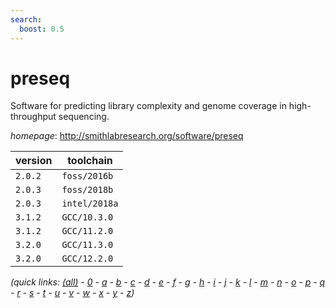 ```yaml
---
search:
  boost: 0.5
---
```

# preseq

Software for predicting library complexity and genome coverage in high-throughput sequencing.

*homepage*: <http://smithlabresearch.org/software/preseq>

version | toolchain
--------|----------
``2.0.2`` | ``foss/2016b``
``2.0.3`` | ``foss/2018b``
``2.0.3`` | ``intel/2018a``
``3.1.2`` | ``GCC/10.3.0``
``3.1.2`` | ``GCC/11.2.0``
``3.2.0`` | ``GCC/11.3.0``
``3.2.0`` | ``GCC/12.2.0``


*(quick links: [(all)](../index.md) - [0](../0/index.md) - [a](../a/index.md) - [b](../b/index.md) - [c](../c/index.md) - [d](../d/index.md) - [e](../e/index.md) - [f](../f/index.md) - [g](../g/index.md) - [h](../h/index.md) - [i](../i/index.md) - [j](../j/index.md) - [k](../k/index.md) - [l](../l/index.md) - [m](../m/index.md) - [n](../n/index.md) - [o](../o/index.md) - [p](../p/index.md) - [q](../q/index.md) - [r](../r/index.md) - [s](../s/index.md) - [t](../t/index.md) - [u](../u/index.md) - [v](../v/index.md) - [w](../w/index.md) - [x](../x/index.md) - [y](../y/index.md) - [z](../z/index.md))*

